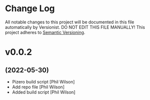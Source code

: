 # Change Log

All notable changes to this project will be documented in this file
automatically by Versionist. DO NOT EDIT THIS FILE MANUALLY!
This project adheres to [Semantic Versioning](http://semver.org/).

# v0.0.2
## (2022-05-30)

* Pizero build script [Phil Wilson]
* Add repo file [Phil Wilson]
* Added build script [Phil Wilson]
